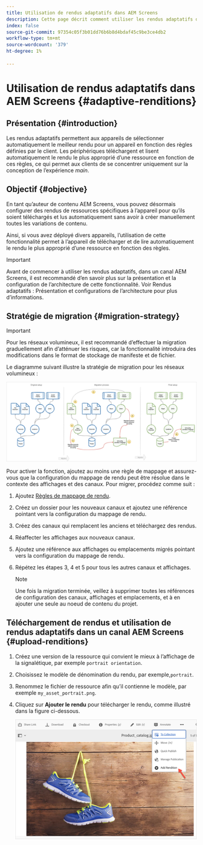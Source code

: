 ```yaml
---
title: Utilisation de rendus adaptatifs dans AEM Screens
description: Cette page décrit comment utiliser les rendus adaptatifs dans AEM Screens.
index: false
source-git-commit: 97354c05f3b01dd76b6b8d4bdaf45c9be3ce4db2
workflow-type: tm+mt
source-wordcount: '379'
ht-degree: 1%

---
```


# Utilisation de rendus adaptatifs dans AEM Screens {#adaptive-renditions}

## Présentation {#introduction}

Les rendus adaptatifs permettent aux appareils de sélectionner automatiquement le meilleur rendu pour un appareil en fonction des règles définies par le client. Les périphériques téléchargent et lisent automatiquement le rendu le plus approprié d’une ressource en fonction de ces règles, ce qui permet aux clients de se concentrer uniquement sur la conception de l’expérience *main*.

## Objectif {#objective}

En tant qu’auteur de contenu AEM Screens, vous pouvez désormais configurer des rendus de ressources spécifiques à l’appareil pour qu’ils soient téléchargés et lus automatiquement sans avoir à créer manuellement toutes les variations de contenu.

Ainsi, si vous avez déployé divers appareils, l’utilisation de cette fonctionnalité permet à l’appareil de télécharger et de lire automatiquement le rendu le plus approprié d’une ressource en fonction des règles.

>[!IMPORTANT]
>Avant de commencer à utiliser les rendus adaptatifs, dans un canal AEM Screens, il est recommandé d’en savoir plus sur la présentation et la configuration de l’architecture de cette fonctionnalité. Voir Rendus adaptatifs : Présentation et configurations de l’architecture pour plus d’informations.

## Stratégie de migration {#migration-strategy}

>[!IMPORTANT]
>Pour les réseaux volumineux, il est recommandé d’effectuer la migration graduellement afin d’atténuer les risques, car la fonctionnalité introduira des modifications dans le format de stockage de manifeste et de fichier.

Le diagramme suivant illustre la stratégie de migration pour les réseaux volumineux :

![image](/help/user-guide/assets/adaptive-renditions/migration-strategy1.png)

Pour activer la fonction, ajoutez au moins une règle de mappage et assurez-vous que la configuration du mappage de rendu peut être résolue dans le contexte des affichages et des canaux. Pour migrer, procédez comme suit :

1. Ajoutez [Règles de mappage de rendu](/help/user-guide/adaptive-renditions.md).
1. Créez un dossier pour les nouveaux canaux et ajoutez une référence pointant vers la configuration du mappage de rendu.
1. Créez des canaux qui remplacent les anciens et téléchargez des rendus.
1. Réaffecter les affichages aux nouveaux canaux.
1. Ajoutez une référence aux affichages ou emplacements migrés pointant vers la configuration du mappage de rendu.
1. Répétez les étapes 3, 4 et 5 pour tous les autres canaux et affichages.

   >[!NOTE]
   >Une fois la migration terminée, veillez à supprimer toutes les références de configuration des canaux, affichages et emplacements, et à en ajouter une seule au noeud de contenu du projet.


## Téléchargement de rendus et utilisation de rendus adaptatifs dans un canal AEM Screens {#upload-renditions}

1. Créez une version de la ressource qui convient le mieux à l’affichage de la signalétique, par exemple `portrait orientation`.

1. Choisissez le modèle de dénomination du rendu, par exemple,`portrait`.

1. Renommez le fichier de ressource afin qu’il contienne le modèle, par exemple `my_asset_portrait.png`.

1. Cliquez sur **Ajouter le rendu** pour télécharger le rendu, comme illustré dans la figure ci-dessous.

   ![image](/help/user-guide/assets/adaptive-renditions/add-rendition.png)